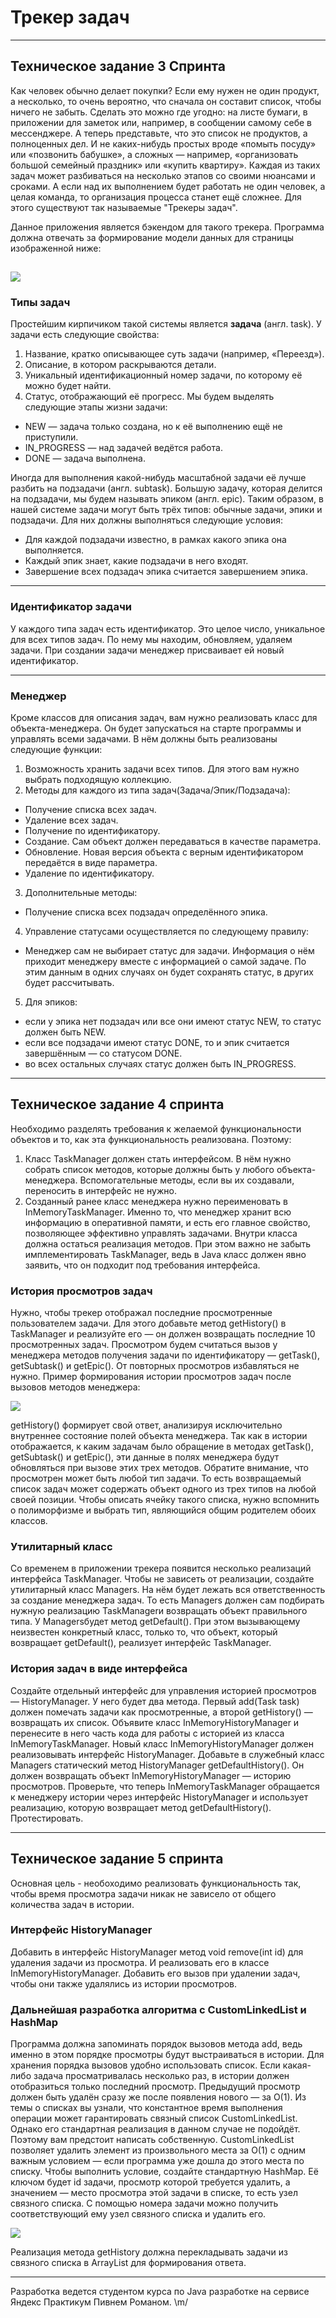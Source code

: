 # Трекер задач
------
## Техническое задание 3 Спринта
Как человек обычно делает покупки? Если ему нужен не один продукт, а несколько, то очень вероятно, что сначала он составит список, чтобы ничего не забыть. Сделать это можно где угодно: на листе бумаги, в приложении для заметок или, например, в сообщении самому себе в мессенджере.
А теперь представьте, что это список не продуктов, а полноценных дел. И не каких-нибудь простых вроде «помыть посуду» или «позвонить бабушке», а сложных — например, «организовать большой семейный праздник» или «купить квартиру». Каждая из таких задач может разбиваться на несколько этапов со своими нюансами и сроками. А если над их выполнением будет работать не один человек, а целая команда, то организация процесса станет ещё сложнее. Для этого существуют так называемые "Трекеры задач".

Данное приложения является бэкендом для такого трекера.
Программа должна отвечать за формирование модели данных для страницы изображенной ниже:

![](https://pictures.s3.yandex.net/resources/Untitled_25_1639469823.png)
------


### Типы задач

Простейшим кирпичиком такой системы является **задача** (англ. task). У задачи есть следующие свойства:
1. Название, кратко описывающее суть задачи (например, «Переезд»).
2. Описание, в котором раскрываются детали.
3. Уникальный идентификационный номер задачи, по которому её можно будет найти.
4. Статус, отображающий её прогресс. Мы будем выделять следующие этапы жизни задачи:
* NEW — задача только создана, но к её выполнению ещё не приступили.
* IN_PROGRESS — над задачей ведётся работа.
* DONE — задача выполнена. 

Иногда для выполнения какой-нибудь масштабной задачи её лучше разбить на подзадачи (англ. subtask). Большую задачу, которая делится на подзадачи, мы будем называть эпиком (англ. epic).
Таким образом, в нашей системе задачи могут быть трёх типов: обычные задачи, эпики и подзадачи. Для них должны выполняться следующие условия:
* Для каждой подзадачи известно, в рамках какого эпика она выполняется.
* Каждый эпик знает, какие подзадачи в него входят.
* Завершение всех подзадач эпика считается завершением эпика.

------

### Идентификатор задачи

У каждого типа задач есть идентификатор. Это целое число, уникальное для всех типов задач. По нему мы находим, обновляем, удаляем задачи. При создании задачи менеджер присваивает ей новый идентификатор.

------

### Менеджер
Кроме классов для описания задач, вам нужно реализовать класс для объекта-менеджера. Он будет запускаться на старте программы и управлять всеми задачами. В нём должны быть реализованы следующие функции:
1. Возможность хранить задачи всех типов. Для этого вам нужно выбрать подходящую коллекцию.
2. Методы для каждого из типа задач(Задача/Эпик/Подзадача):
* Получение списка всех задач.
* Удаление всех задач.
* Получение по идентификатору.
* Создание. Сам объект должен передаваться в качестве параметра.
* Обновление. Новая версия объекта с верным идентификатором передаётся в виде параметра.
* Удаление по идентификатору.
3. Дополнительные методы:
* Получение списка всех подзадач определённого эпика.
4. Управление статусами осуществляется по следующему правилу:
* Менеджер сам не выбирает статус для задачи. Информация о нём приходит менеджеру вместе с информацией о самой задаче. По этим данным в одних случаях он будет сохранять статус, в других будет рассчитывать.
5. Для эпиков:
* если у эпика нет подзадач или все они имеют статус NEW, то статус должен быть NEW.
* если все подзадачи имеют статус DONE, то и эпик считается завершённым — со статусом DONE.
* во всех остальных случаях статус должен быть IN_PROGRESS.

------

## Техническое задание 4 спринта


Необходимо разделять требования к желаемой функциональности объектов и то, как эта функциональность реализована. Поэтому:
1. Класс TaskManager должен стать интерфейсом. В нём нужно собрать список методов, которые должны быть у любого объекта-менеджера. Вспомогательные методы, если вы их создавали, переносить в интерфейс не нужно.
2. Созданный ранее класс менеджера нужно переименовать в InMemoryTaskManager. Именно то, что менеджер хранит всю информацию в оперативной памяти, и есть его главное свойство, позволяющее эффективно управлять задачами. Внутри класса должна остаться реализация методов. При этом важно не забыть имплементировать TaskManager, ведь в Java класс должен явно заявить, что он подходит под требования интерфейса.

### История просмотров задач

Нужно, чтобы трекер отображал последние просмотренные пользователем задачи. Для этого добавьте метод getHistory() в TaskManager и реализуйте его — он должен возвращать последние 10 просмотренных задач. Просмотром будем считаться вызов у менеджера методов получения задачи по идентификатору — getTask(), getSubtask() и getEpic(). От повторных просмотров избавляться не нужно.
Пример формирования истории просмотров задач после вызовов методов менеджера:

![](https://pictures.s3.yandex.net/resources/S3_23-2_1642680621.png)

getHistory()  формирует свой ответ, анализируя исключительно внутреннее состояние полей объекта менеджера. Так как в истории отображается, к каким задачам было обращение в методах getTask(), getSubtask() и getEpic(), эти данные в полях менеджера будут обновляться при вызове этих трех методов.
Обратите внимание, что просмотрен может быть любой тип задачи. То есть возвращаемый список задач может содержать объект одного из трех типов на любой своей позиции. Чтобы описать ячейку такого списка, нужно вспомнить о полиморфизме и выбрать тип, являющийся общим родителем обоих классов.

### Утилитарный класс

Со временем в приложении трекера появится несколько реализаций интерфейса TaskManager. Чтобы не зависеть от реализации, создайте утилитарный класс Managers. На нём будет лежать вся ответственность за создание менеджера задач. То есть Managers должен сам подбирать нужную реализацию TaskManagerи возвращать объект правильного типа.
У Managersбудет метод getDefault(). При этом вызывающему неизвестен конкретный класс, только то, что объект, который возвращает getDefault(), реализует интерфейс TaskManager.

### История задач в виде интерфейса


Создайте отдельный интерфейс для управления историей просмотров — HistoryManager. У него будет два метода. Первый add(Task task) должен помечать задачи как просмотренные, а второй getHistory() — возвращать их список.
Объявите класс InMemoryHistoryManager и перенесите в него часть кода для работы с историей из класса InMemoryTaskManager. Новый класс InMemoryHistoryManager должен реализовывать интерфейс HistoryManager.
Добавьте в служебный класс Managers статический метод HistoryManager getDefaultHistory(). Он должен возвращать объект InMemoryHistoryManager — историю просмотров.
Проверьте, что теперь InMemoryTaskManager обращается к менеджеру истории через интерфейс HistoryManager и использует реализацию, которую возвращает метод getDefaultHistory().
Протестировать.

------


## Техническое задание 5 спринта

Основная цель - необоходимо реализовать функциональность так, чтобы время просмотра задачи никак не зависело от общего количества задач в истории.

### Интерфейс HistoryManager

Добавить в интерфейс HistoryManager метод void remove(int id) для удаления задачи из просмотра. И реализовать его в классе InMemoryHistoryManager. Добавить его вызов при удалении задач, чтобы они также удалялись из истории просмотров.


### Дальнейшая разработка алгоритма с CustomLinkedList и HashMap



Программа должна запоминать порядок вызовов метода add, ведь именно в этом порядке просмотры будут выстраиваться в истории. Для хранения порядка вызовов удобно использовать список. Если какая-либо задача просматривалась несколько раз, в истории должен отобразиться только последний просмотр. Предыдущий просмотр должен быть удалён сразу же после появления нового — за O(1). Из темы о списках вы узнали, что константное время выполнения операции может гарантировать связный список CustomLinkedList. Однако его стандартная реализация в данном случае не подойдёт. Поэтому вам предстоит написать собственную.
CustomLinkedList позволяет удалить элемент из произвольного места за О(1) с одним важным условием — если программа уже дошла до этого места по списку. Чтобы выполнить условие, создайте стандартную HashMap. Её ключом будет id задачи, просмотр которой требуется удалить, а значением — место просмотра этой задачи в списке, то есть узел связного списка. С помощью номера задачи можно получить соответствующий ему узел связного списка и удалить его.

![](https://pictures.s3.yandex.net/resources/S4_25-2_1643365392.png)

Реализация метода getHistory должна перекладывать задачи из связного списка в ArrayList для формирования ответа.

------
Разработка ведется студентом курса по Java разработке на сервисе Яндекс Практикум Пивнем Романом. \m/
